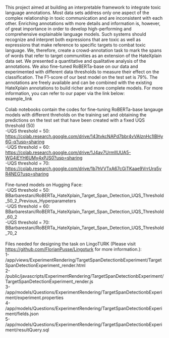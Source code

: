 This project aimed at building an interpretable framework to integrate toxic language annotations. Most data sets address only one aspect of the complex relationship in toxic communication and are inconsistent with each other. Enriching annotations with more details and information is, however, of great importance in order to develop high-performing and comprehensive explainable language models. Such systems should recognize and interpret both expressions that are toxic as well as expressions that make reference to specific targets to combat toxic language. We, therefore, create a crowd-annotation task to mark the spans of words that refer to target communities as an extension of the HateXplain data set. We presented a quantitative and qualitative analysis of the annotations. We also fine-tuned RoBERTa-base on our data and experimented with different data thresholds to measure their effect on the classification. The F1-score of our best model on the test set is 79%. The annotations are freely available and can be combined with the existing HateXplain annotations to build richer and more complete models. For more information, you can refer to our paper via the link below:<br>
example_link<br><br>
Colab notebooks contain the codes for fine-tuning RoBERTa-base langauge models with different threholds on the training set and obtaining the predictions on the test set that have been created with a fixed UQS threshold (50)<br>
-UQS threshold = 50: https://colab.research.google.com/drive/143tvkcNAPd7bbr4vVAIznHc1lBHy6G-q?usp=sharing<br>
-UQS threshold = 60: https://colab.research.google.com/drive/1J4av7UrmIIUUA5-WG4jEYH6UMy4xPJS0?usp=sharing<br>
-UQS threshold = 70: https://colab.research.google.com/drive/1b7hVVTxA67cGiTKaae9VrrUrq5vR4NEG?usp=sharing<br><br>
Fine-tuned models on Hugging Face:<br>
-UQS threshold = 50: BBarbarestani/RoBERTa_HateXplain_Target_Span_Detection_UQS_Threshold_50_2_Previous_Hyperparameters<br>
-UQS threshold = 60: BBarbarestani/RoBERTa_HateXplain_Target_Span_Detection_UQS_Threshold_60_2<br>
-UQS threshold = 70: BBarbarestani/RoBERTa_HateXplain_Target_Span_Detection_UQS_Threshold_70_2<br><br>
Files needed for designing the task on LingoTURK (Please visit https://github.com/FlorianPusse/Lingoturk for more information.):<br>
1- /app/views/ExperimentRendering/TargetSpanDetectionbExperiment/TargetSpanDetectionExperiment_render.html<br>
2- /public/javascripts/ExperimentRendering/TargetSpanDetectionbExperiment/TargetSpanDetectionExperiment_render.js<br>
3- /app/models/Questions/ExperimentRendering/TargetSpanDetectionbExperiment/experiment.properties<br>
4- /app/models/Questions/ExperimentRendering/TargetSpanDetectionbExperiment/fields.json<br>
5- /app/models/Questions/ExperimentRendering/TargetSpanDetectionbExperiment/resultQuery.sql<br>
